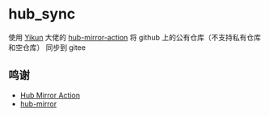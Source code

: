 # hub_sync

使用 [Yikun](https://github.com/Yikun) 大佬的 [hub-mirror-action](https://github.com/Yikun/hub-mirror-action) 将 github 上的公有仓库（不支持私有仓库和空仓库） 同步到 gitee 


## 鸣谢

- [Hub Mirror Action](https://github.com/Yikun/hub-mirror-action#hub-mirror-action)
- [hub-mirror](https://github.com/yi-Xu-0100/hub-mirror)
